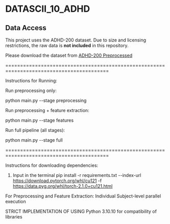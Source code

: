 # DATASCII_10_ADHD

## Data Access

This project uses the ADHD-200 dataset. Due to size and licensing restrictions, the raw data is **not included** in this repository.

Please download the dataset from [ADHD-200 Preprocessed](http://fcon_1000.projects.nitrc.org/indi/adhd200/)

=========================================================================================

Instructions for Running:

Run preprocessing only:

python main.py --stage preprocessing

Run preprocessing + feature extraction:

python main.py --stage features

Run full pipeline (all stages):

python main.py --stage full

=========================================================================================

Instructions for downloading dependencies:

1. Input in the terminal
   pip install -r requirements.txt --index-url https://download.pytorch.org/whl/cu121 -f https://data.pyg.org/whl/torch-2.1.0+cu121.html

For Preprocessing and Feature Extraction:
Individual Subject-level parallel execution

STRICT IMPLEMENTATION OF USING Python 3.10.10 for compatibility of libraries
